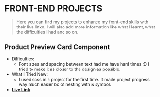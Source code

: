 # FRONT-END PROJECTS

> Here you can find my projects to enhance my front-end skills with their live links.
> I will also add more information like what I learnt, what the difficulties I had and so on.
## Product Preview Card Component
- Difficulties:
  - Font sizes and spacing between text had me have hard times :D I tried to make it as closer to the design as possible.
- What I Tried New:
  - I used scss in a project for the first time. It made project progress way much easier bc of nesting with & symbol.
- __[Live Link](https://4furki4-product-preview-card.netlify.app/)__
